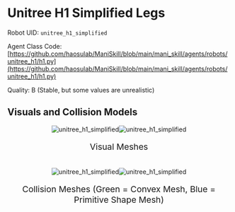 <!-- THIS IS ALL GENERATED DOCUMENTATION via generate_robot_docs.py. DO NOT MODIFY THIS FILE DIRECTLY. -->

# Unitree H1 Simplified Legs

Robot UID: `unitree_h1_simplified`

Agent Class Code: [https://github.com/haosulab/ManiSkill/blob/main/mani_skill/agents/robots/unitree_h1/h1.py](https://github.com/haosulab/ManiSkill/blob/main/mani_skill/agents/robots/unitree_h1/h1.py)

Quality: B (Stable, but some values are unrealistic)

## Visuals and Collision Models

<div>
    <div style="max-width: 100%; display: flex; justify-content: center;">
        <img src="/_static/robot_images/unitree_h1_simplified/front_visual.png" style='min-width:min(50%, 100px);max-width:50%;height:auto' alt="unitree_h1_simplified">
        <img src="/_static/robot_images/unitree_h1_simplified/side_visual.png" style='min-width:min(50%, 100px);max-width:50%;height:auto' alt="unitree_h1_simplified">
    </div>
    <p style="text-align: center; font-size: 1.2rem;">Visual Meshes</p>
    <br/>
    <div style="max-width: 100%; display: flex; justify-content: center;">
        <img src="/_static/robot_images/unitree_h1_simplified/front_collision.png" style='min-width:min(50%, 100px);max-width:50%;height:auto' alt="unitree_h1_simplified">
        <img src="/_static/robot_images/unitree_h1_simplified/side_collision.png" style='min-width:min(50%, 100px);max-width:50%;height:auto' alt="unitree_h1_simplified">
    </div>
    <p style="text-align: center; font-size: 1.2rem;">Collision Meshes (Green = Convex Mesh, Blue = Primitive Shape Mesh)</p>
</div>
